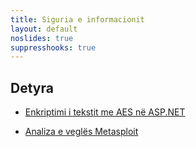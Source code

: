 ```yaml
---
title: Siguria e informacionit
layout: default
noslides: true
suppresshooks: true
---
```


## Detyra

<!-- - [Enkriptimi i tekstit me AES në ASP.NET](https://github.com/FatbardhKadriu/AES-Encryption-with-ASP.NET) -->
- [Enkriptimi i tekstit me AES në ASP.NET](https://github.com/FatbardhKadriu/AES-Encryption-with-ASP.NET/blob/main/README.md)
<!-- - [Përdorimi i veglës Metasploit](/detyrat-master/siguria-e-informacionit/metasploit) -->
- [Analiza e veglës Metasploit](https://github.com/FatbardhKadriu/analiza-e-vegles-metasploit/blob/main/README.md)

